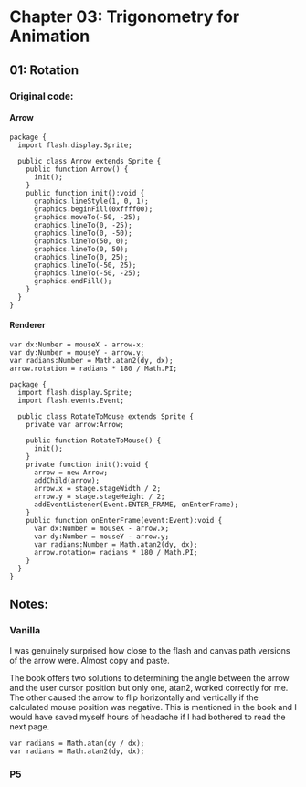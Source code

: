 # Chapter 03: Trigonometry for Animation

## 01: Rotation

### Original code:

#### Arrow

```as3
package {
  import flash.display.Sprite;

  public class Arrow extends Sprite {
    public function Arrow() {
      init();
    }
    public function init():void {
      graphics.lineStyle(1, 0, 1);
      graphics.beginFill(0xffff00);
      graphics.moveTo(-50, -25);
      graphics.lineTo(0, -25);
      graphics.lineTo(0, -50);
      graphics.lineTo(50, 0);
      graphics.lineTo(0, 50);
      graphics.lineTo(0, 25);
      graphics.lineTo(-50, 25);
      graphics.lineTo(-50, -25);
      graphics.endFill();
    }
  }
}
```

#### Renderer

```as3
var dx:Number = mouseX - arrow-x;
var dy:Number = mouseY - arrow.y;
var radians:Number = Math.atan2(dy, dx);
arrow.rotation = radians * 180 / Math.PI;

package {
  import flash.display.Sprite;
  import flash.events.Event;

  public class RotateToMouse extends Sprite {
    private var arrow:Arrow;

    public function RotateToMouse() {
      init();
    }
    private function init():void {
      arrow = new Arrow;
      addChild(arrow);
      arrow.x = stage.stageWidth / 2;
      arrow.y = stage.stageHeight / 2;
      addEventListener(Event.ENTER_FRAME, onEnterFrame);
    }
    public function onEnterFrame(event:Event):void {
      var dx:Number = mouseX - arrow.x;
      var dy:Number = mouseY - arrow.y;
      var radians:Number = Math.atan2(dy, dx);
      arrow.rotation= radians * 180 / Math.PI;
    }
  }
}
```

## Notes:

### Vanilla

I was genuinely surprised how close to the flash and canvas path versions of the arrow were. Almost copy and paste.

The book offers two solutions to determining the angle between the arrow and the user cursor position but only one, atan2, worked correctly for me. The other caused the arrow to flip horizontally and vertically if the calculated mouse position was negative. This is mentioned in the book and I would have saved myself hours of headache if I had bothered to read the next page.

```as3
var radians = Math.atan(dy / dx);
var radians = Math.atan2(dy, dx);
```

### P5